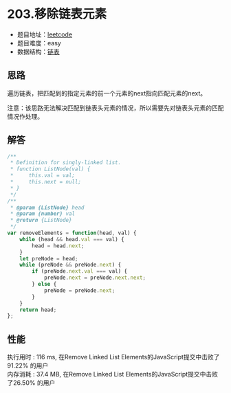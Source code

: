 # 203.移除链表元素

+ 题目地址：[leetcode](https://leetcode-cn.com/problems/remove-linked-list-elements/submissions/)
+ 题目难度：easy
+ 数据结构：[链表](https://baike.baidu.com/item/%E9%93%BE%E8%A1%A8)

## 思路

遍历链表，把匹配到的指定元素的前一个元素的next指向匹配元素的next。


注意：该思路无法解决匹配到链表头元素的情况，所以需要先对链表头元素的匹配情况作处理。

## 解答

```js
/**
 * Definition for singly-linked list.
 * function ListNode(val) {
 *     this.val = val;
 *     this.next = null;
 * }
 */
/**
 * @param {ListNode} head
 * @param {number} val
 * @return {ListNode}
 */
var removeElements = function(head, val) {
    while (head && head.val === val) {
        head = head.next;
    }
    let preNode = head;
    while (preNode && preNode.next) {
        if (preNode.next.val === val) {
            preNode.next = preNode.next.next;
        } else {
            preNode = preNode.next;
        }
    }
    return head;
};
```

## 性能

执行用时 : 116 ms, 在Remove Linked List Elements的JavaScript提交中击败了91.22% 的用户   
内存消耗 : 37.4 MB, 在Remove Linked List Elements的JavaScript提交中击败了26.50% 的用户